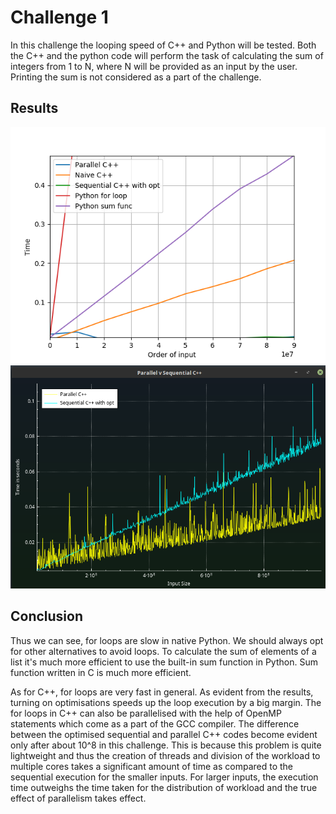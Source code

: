 # Challenge 1
In this challenge the looping speed of C++ and Python will be tested. Both the C++ and the python code will perform the task of calculating the sum of integers from 1 to N, where N will be provided as an input by the user.
Printing the sum is not considered as a part of the challenge.

## Results

![Figure 1](https://github.com/DarkStar1997/Python-v-Cpp/blob/master/Challenge%201/Results.png)
![Figure 2](https://github.com/DarkStar1997/Python-v-Cpp/blob/master/Challenge%201/Results1_1.png)

## Conclusion

Thus we can see, for loops are slow in native Python. We should always opt for other alternatives to avoid loops. To calculate the sum of elements of a list it's much more efficient to use the built-in sum function in Python. Sum function written in C is much more efficient.

As for C++, for loops are very fast in general. As evident from the results, turning on optimisations speeds up the loop execution by a big margin. The for loops in C++ can also be parallelised with the help of OpenMP statements which come as a part of the GCC compiler. The difference between the optimised sequential and parallel C++ codes become evident only after about 10^8 in this challenge. This is because this problem is quite lightweight and thus the creation of threads and division of the workload to multiple cores takes a significant amount of time as compared to the sequential execution for the smaller inputs. For larger inputs, the execution time outweighs the time taken for the distribution of workload and the true effect of parallelism takes effect.
